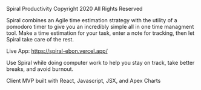 Spiral Productivity
Copyright 2020 All Rights Reserved

Spiral combines an Agile time estimation strategy with the utility of a pomodoro timer to give you an incredibly simple all in one time managment tool. Make a time estimation for your task, enter a note for tracking, then let Spiral take care of the rest.

Live App: https://spiral-ebon.vercel.app/



Use Spiral while doing computer work to help you stay on track, take better breaks, and avoid burnout. 



Client MVP built with React, Javascript, JSX, and Apex Charts
